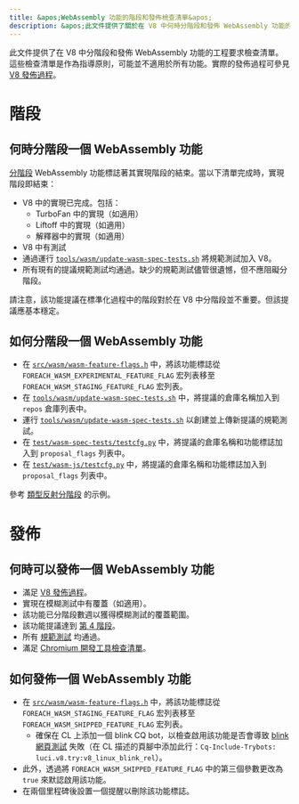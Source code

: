 ```yaml
---
title: &apos;WebAssembly 功能的階段和發佈檢查清單&apos;
description: &apos;此文件提供了關於在 V8 中何時分階段和發佈 WebAssembly 功能的工程要求檢查清單。&apos;
---
```

此文件提供了在 V8 中分階段和發佈 WebAssembly 功能的工程要求檢查清單。這些檢查清單是作為指導原則，可能並不適用於所有功能。實際的發佈過程可參見 [V8 發佈過程](https://v8.dev/docs/feature-launch-process)。

# 階段

## 何時分階段一個 WebAssembly 功能

[分階段](https://docs.google.com/document/d/1ZgyNx7iLtRByBtbYi1GssWGefXXciLeADZBR_FxG-hE) WebAssembly 功能標誌著其實現階段的結束。當以下清單完成時，實現階段即結束：

- V8 中的實現已完成。包括：
    - TurboFan 中的實現（如適用）
    - Liftoff 中的實現（如適用）
    - 解釋器中的實現（如適用）
- V8 中有測試
- 通過運行 [`tools/wasm/update-wasm-spec-tests.sh`](https://cs.chromium.org/chromium/src/v8/tools/wasm/update-wasm-spec-tests.sh) 將規範測試加入 V8。
- 所有現有的提議規範測試均通過。缺少的規範測試儘管很遺憾，但不應阻礙分階段。

請注意，該功能提議在標準化過程中的階段對於在 V8 中分階段並不重要。但該提議應基本穩定。

## 如何分階段一個 WebAssembly 功能

- 在 [`src/wasm/wasm-feature-flags.h`](https://cs.chromium.org/chromium/src/v8/src/wasm/wasm-feature-flags.h) 中，將該功能標誌從 `FOREACH_WASM_EXPERIMENTAL_FEATURE_FLAG` 宏列表移至 `FOREACH_WASM_STAGING_FEATURE_FLAG` 宏列表。
- 在 [`tools/wasm/update-wasm-spec-tests.sh`](https://cs.chromium.org/chromium/src/v8/tools/wasm/update-wasm-spec-tests.sh) 中，將提議的倉庫名稱加入到 `repos` 倉庫列表中。
- 運行 [`tools/wasm/update-wasm-spec-tests.sh`](https://cs.chromium.org/chromium/src/v8/tools/wasm/update-wasm-spec-tests.sh) 以創建並上傳新提議的規範測試。
- 在 [`test/wasm-spec-tests/testcfg.py`](https://cs.chromium.org/chromium/src/v8/test/wasm-spec-tests/testcfg.py) 中，將提議的倉庫名稱和功能標誌加入到 `proposal_flags` 列表中。
- 在 [`test/wasm-js/testcfg.py`](https://cs.chromium.org/chromium/src/v8/test/wasm-js/testcfg.py) 中，將提議的倉庫名稱和功能標誌加入到 `proposal_flags` 列表中。

參考 [類型反射分階段](https://crrev.com/c/1771791) 的示例。

# 發佈

## 何時可以發佈一個 WebAssembly 功能

- 滿足 [V8 發佈過程](https://v8.dev/docs/feature-launch-process)。
- 實現在模糊測試中有覆蓋（如適用）。
- 該功能已分階段數週以獲得模糊測試的覆蓋範圍。
- 該功能提議達到 [第 4 階段](https://github.com/WebAssembly/proposals)。
- 所有 [規範測試](https://github.com/WebAssembly/spec/tree/master/test) 均通過。
- 滿足 [Chromium 開發工具檢查清單](https://docs.google.com/document/d/1WbL-fGuLbbNr5-n_nRGo_ILqZFnh5ZjRSUcDTT3yI8s/preview)。

## 如何發佈一個 WebAssembly 功能

- 在 [`src/wasm/wasm-feature-flags.h`](https://source.chromium.org/chromium/chromium/src/+/master:v8/src/wasm/wasm-feature-flags.h) 中，將該功能標誌從 `FOREACH_WASM_STAGING_FEATURE_FLAG` 宏列表移至 `FOREACH_WASM_SHIPPED_FEATURE_FLAG` 宏列表。
    - 確保在 CL 上添加一個 blink CQ bot，以檢查啟用該功能是否會導致 [blink 網頁測試](https://v8.dev/docs/blink-layout-tests) 失敗（在 CL 描述的頁腳中添加此行：`Cq-Include-Trybots: luci.v8.try:v8_linux_blink_rel`）。
- 此外，透過將 `FOREACH_WASM_SHIPPED_FEATURE_FLAG` 中的第三個參數更改為 `true` 來默認啟用該功能。
- 在兩個里程碑後設置一個提醒以刪除該功能標誌。
